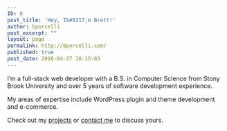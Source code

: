 ```yaml
---
ID: 8
post_title: 'Hey, I&#8217;m Brett!'
author: bporcelli
post_excerpt: ""
layout: page
permalink: http://bporcelli.com/
published: true
post_date: 2016-04-27 16:15:03
---
```

I’m a full-stack web developer with a B.S. in Computer Science from Stony Brook University and over 5 years of software development experience.

My areas of expertise include WordPress plugin and theme development and e-commerce.

Check out my <a href="http://bporcelli.com/projects/">projects</a> or <a href="http://bporcelli.com/contact/">contact me</a> to discuss yours.